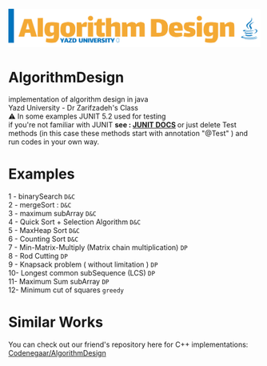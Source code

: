 ![alt text](https://raw.githubusercontent.com/AmirhosseinAzimyzadeh/AlgorithmDesign/master/Picture/Header.jpg)
# AlgorithmDesign
implementation of algorithm design in java <br> 
Yazd University - Dr Zarifzadeh's Class <br>
⚠ In some examples JUNIT 5.2 used for testing <br>
if you're not familiar with JUNIT <b>see :  <a href="https://junit.org/junit5/" target="_blank" >JUNIT DOCS</a> </b>
or just delete Test methods (in this case these methods start with annotation "@Test" )
and run codes in your own way.<br>
# Examples <br>
1 - binarySearch `D&C` <br>
2 - mergeSort : `D&C` <br>
3 - maximum subArray `D&C` <br>
4 - Quick Sort + Selection Algorithm `D&C` <br>
5 - MaxHeap Sort `D&C` <br>
6 - Counting Sort `D&C`<br>
7 - Min-Matrix-Multiply (Matrix chain multiplication) `DP` <br>
8 - Rod Cutting `DP` <br>
9 - Knapsack problem ( without limitation ) `DP` <br>
10- Longest common subSequence (LCS) `DP` <br>
11- Maximum Sum subArray `DP` <br>
12- Minimum cut of squares `greedy`
# Similar Works 
You can check out our friend's repository here for C++ implementations:<br>
<a href = "https://github.com/Codenegaar/AlgorithmDesignExamples/">Codenegaar/AlgorithmDesign</a>
